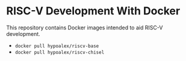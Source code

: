 # RISC-V Development With Docker

This repository contains Docker images intended to aid RISC-V development.

* `docker pull hypoalex/riscv-base`
* `docker pull hypoalex/riscv-chisel`